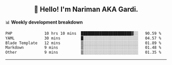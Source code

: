 <h2 align="center">👋 Hello! I'm Nariman AKA Gardi.</h2>

📊 **Weekly development breakdown**
<!--START_SECTION:waka-->

```txt
PHP              10 hrs 10 mins  ██████████████████████▓░░   90.59 %
YAML             30 mins         █░░░░░░░░░░░░░░░░░░░░░░░░   04.57 %
Blade Template   12 mins         ▒░░░░░░░░░░░░░░░░░░░░░░░░   01.89 %
Markdown         9 mins          ▒░░░░░░░░░░░░░░░░░░░░░░░░   01.48 %
Other            9 mins          ▒░░░░░░░░░░░░░░░░░░░░░░░░   01.35 %
```

<!--END_SECTION:waka-->

-------